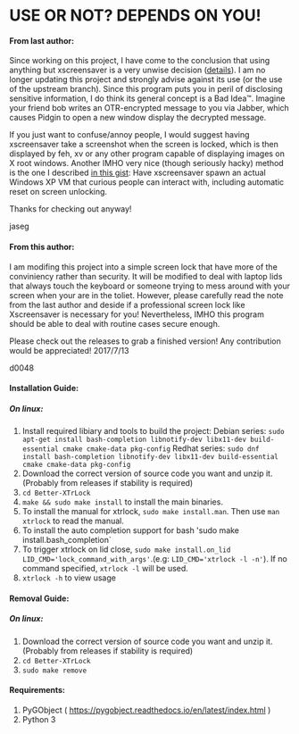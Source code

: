 USE OR NOT? DEPENDS ON YOU!
===========

#### From last author:

Since working on this project, I have come to the conclusion that using anything but xscreensaver is a very unwise decision ([details](http://www.jwz.org/xscreensaver/toolkits.html)). I am no longer updating this project and strongly advise against its use (or the use of the upstream branch). Since this program puts you in peril of disclosing sensitive information, I do think its general concept is a Bad Idea™. Imagine your friend bob writes an OTR-encrypted message to you via Jabber, which causes Pidgin to open a new window display the decrypted message.

If you just want to confuse/annoy people, I would suggest having xscreensaver take a screenshot when the screen is locked, which is then displayed by feh, xv or any other program capable of displaying images on X root windows. Another IMHO very nice (though seriously hacky) method is the one I described [in this gist](https://gist.github.com/jaseg/3487142): Have xscreensaver spawn an actual Windows XP VM that curious people can interact with, including automatic reset on screen unlocking.

Thanks for checking out anyway!

jaseg


#### From this author:

I am modifing this project into a simple screen lock that have more of the conviniency rather than security. It will be modified to deal with laptop lids that always touch the keyboard or someone trying to mess around with your screen when your are in the toliet. However, please carefully read the note from the last author and deside if a professional screen lock like Xscreensaver is necessary for you! Nevertheless, IMHO this program should be able to deal with routine cases secure enough. 

Please check out the releases to grab a finished version! Any contribution would be appreciated!
2017/7/13

d0048

#### Installation Guide:
##### On linux:
1. Install required libiary and tools to build the project:
Debian series: `sudo apt-get install bash-completion libnotify-dev libx11-dev build-essential cmake cmake-data pkg-config`
Redhat series: `sudo dnf install bash-completion libnotify-dev libx11-dev build-essential cmake cmake-data pkg-config`
2. Download the correct version of source code you want and unzip it.(Probably from releases if stability is required)
3. `cd Better-XTrLock`
4. `make && sudo make install` to install the main binaries.
5. To install the manual for xtrlock, `sudo make install.man`. Then use `man xtrlock` to read the manual.
6. To install the auto completion support for bash 'sudo make install.bash_completion`
7. To trigger xtrlock on lid close, `sudo make install.on_lid LID_CMD='lock_command_with_args'`.(e.g: `LID_CMD='xtrlock -l -n'`). If no command specified, `xtrlock -l` will be used.
8. `xtrlock -h` to view usage

#### Removal Guide:
##### On linux:
1. Download the correct version of source code you want and unzip it.(Probably from releases if stability is required)
2. `cd Better-XTrLock`
3. `sudo make remove`

#### Requirements:
1. PyGObject ( https://pygobject.readthedocs.io/en/latest/index.html )
2. Python 3

